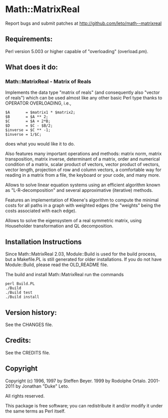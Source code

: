 # Math::MatrixReal

Report bugs and submit patches at http://github.com/leto/math--matrixreal

## Requirements:

Perl version 5.003 or higher capable of "overloading" (overload.pm).

## What does it do:

### Math::MatrixReal - Matrix of Reals

Implements the data type "matrix of reals" (and consequently also
"vector of reals") which can be used almost like any other basic
Perl type thanks to OPERATOR OVERLOADING, i.e.,

    $A       = $matrix1 * $matrix2;
    $B       = $A ** 2;
    $C       = $A + 2*B;
    $D       = $C - $B/2;
    $inverse = $C ** -1;
    $inverse = 1/$C;

does what you would like it to do.

Also features many important operations and methods: matrix norm,
matrix transposition, matrix inverse, determinant of a matrix, order
and numerical condition of a matrix, scalar product of vectors, vector
product of vectors, vector length, projection of row and column vectors,
a comfortable way for reading in a matrix from a file, the keyboard or
your code, and many more.

Allows to solve linear equation systems using an efficient algorithm
known as "L-R-decomposition" and several approximative (iterative) methods.

Features an implementation of Kleene's algorithm to compute the minimal
costs for all paths in a graph with weighted edges (the "weights" being
the costs associated with each edge).

Allows to solve the eigensystem of a real symmetric matrix, using
Householder transformation and QL decomposition.

## Installation Instructions

Since Math::MatrixReal 2.03, Module::Build is used for the build process, but
a Makefile.PL is still generated for older installations. If you do not have
Module::Build, please read the OLD_README file.

The build and install Math::MatrixReal run the commands

    perl Build.PL
    ./Build
    ./Build test
    ./Build install

## Version history:

See the CHANGES file.

## Credits:

See the CREDITS file.

## Copyright

Copyright (c)
    1996, 1997 by Steffen Beyer.
    1999 by Rodolphe Ortalo.
    2001-2011 by Jonathan "Duke" Leto.

All rights reserved.

This package is free software; you can redistribute it and/or
modify it under the same terms as Perl itself.
